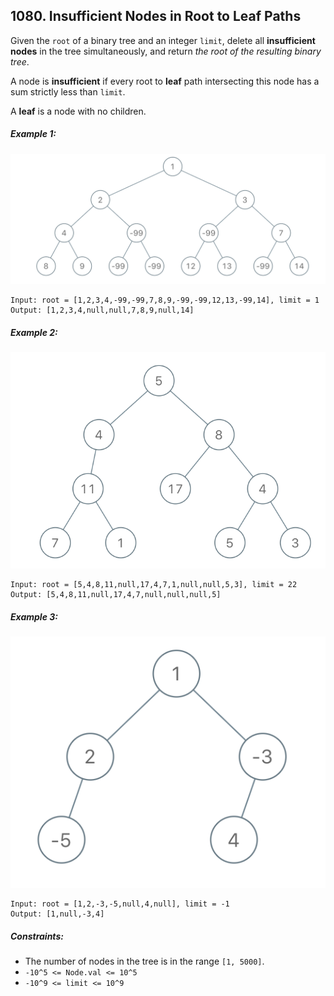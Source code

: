 ## 1080. Insufficient Nodes in Root to Leaf Paths

Given the ```root``` of a binary tree and an integer ```limit```, delete all **insufficient nodes** in the tree simultaneously, and return *the root of the resulting binary tree*.

A node is **insufficient** if every root to **leaf** path intersecting this node has a sum strictly less than ```limit```.

A **leaf** is a node with no children.

##### Example 1:

![Example 1](images/example1.png)

```
Input: root = [1,2,3,4,-99,-99,7,8,9,-99,-99,12,13,-99,14], limit = 1
Output: [1,2,3,4,null,null,7,8,9,null,14]
```
##### Example 2:

![Example 2](images/example2.png)

```
Input: root = [5,4,8,11,null,17,4,7,1,null,null,5,3], limit = 22
Output: [5,4,8,11,null,17,4,7,null,null,null,5]
```
##### Example 3:

![Example 3](images/example3.png)

```
Input: root = [1,2,-3,-5,null,4,null], limit = -1
Output: [1,null,-3,4]
```

##### Constraints:

* The number of nodes in the tree is in the range ```[1, 5000]```.
* ```-10^5 <= Node.val <= 10^5```
* ```-10^9 <= limit <= 10^9```